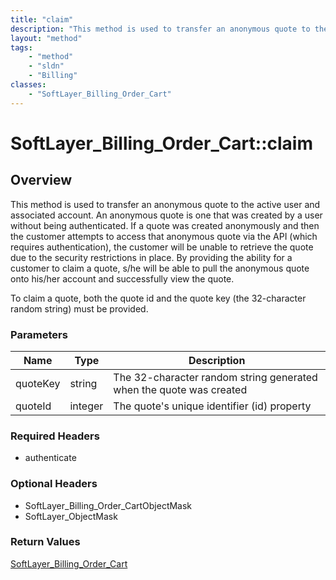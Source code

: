 ```yaml
---
title: "claim"
description: "This method is used to transfer an anonymous quote to the active user and associated account. An anonymous quote is one... "
layout: "method"
tags:
    - "method"
    - "sldn"
    - "Billing"
classes:
    - "SoftLayer_Billing_Order_Cart"
---
```

# SoftLayer_Billing_Order_Cart::claim
## Overview 
This method is used to transfer an anonymous quote to the active user and associated account. An anonymous quote is one that was created by a user without being authenticated. If a quote was created anonymously and then the customer attempts to access that anonymous quote via the API (which requires authentication), the customer will be unable to retrieve the quote due to the security restrictions in place. By providing the ability for a customer to claim a quote, s/he will be able to pull the anonymous quote onto his/her account and successfully view the quote. 

To claim a quote, both the quote id and the quote key (the 32-character random string) must be provided. 

### Parameters 
|Name | Type | Description |
| --- | --- | --- |
|quoteKey| string| The 32-character random string generated when the quote was created|
|quoteId| integer| The quote's unique identifier (id) property|


### Required Headers
* authenticate

### Optional Headers
* SoftLayer_Billing_Order_CartObjectMask
* SoftLayer_ObjectMask

### Return Values
<a href='/reference/datatypes/SoftLayer_Billing_Order_Cart'>SoftLayer_Billing_Order_Cart </a>
